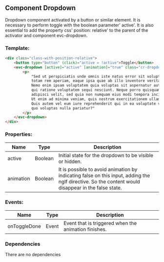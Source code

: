 ## Component Dropdown
Dropdown component activated by a button or similar element. It is necessary to perform toggle with the boolean parameter' active'. It is also essential to add the property css' position: relative' to the parent of the activator and component evc-dropdown.

### Template:
```html
<div class="class-with-position-relative">
    <button type="button" (click)="active = !active">Toggle</button>
    <evc-dropdown [active]="active" [animation]="true" class="cr-dropdown__container" (onToggleDone)="onToggleDone($event)">
        <p>
            "Sed ut perspiciatis unde omnis iste natus error sit voluptatem accusantium doloremque laudantium,
            totam rem aperiam, eaque ipsa quae ab illo inventore veritatis et quasi architecto beatae vitae dicta sunt explicabo.
            Nemo enim ipsam voluptatem quia voluptas sit aspernatur aut odit aut fugit, sed quia consequuntur magni dolores eos 
            qui ratione voluptatem sequi nesciunt. Neque porro quisquam est, qui dolorem ipsum quia dolor sit amet, consectetur,
            adipisci velit, sed quia non numquam eius modi tempora incidunt ut labore et dolore magnam aliquam quaerat voluptatem.
            Ut enim ad minima veniam, quis nostrum exercitationem ullam corporis suscipit laboriosam, nisi ut aliquid ex ea commodi consequatur?
            Quis autem vel eum iure reprehenderit qui in ea voluptate velit esse quam nihil molestiae consequatur, vel illum qui dolorem eum fugiat
            quo voluptas nulla pariatur?"
        </p>
    </evc-dropdown>
</div>
```
### Properties:
| Name          | Type          | Description  |
| ------------- | ------------- | -------------|
| active   | Boolean       | Initial state for the dropdown to be visible or hidden. |
| animation   | Boolean       | It is possible to avoid animation by indicating false on this input, adding the ngIf directive. So the content would disappear in the false state.  |

### Events:
| Name          | Type          | Description  |
| ------------- | ------------- | -------------|
| onToggleDone   | Event       | Event that is triggered when the animation finishes. |

### Dependencies

There are no dependencies